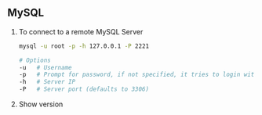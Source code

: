 ## MySQL

1. To connect to a remote MySQL Server

   ```bash
   mysql -u root -p -h 127.0.0.1 -P 2221
   
   # Options
   -u	# Username
   -p	# Prompt for password, if not specified, it tries to login without a password
   -h	# Server IP
   -P	# Server port (defaults to 3306)
   ```

2. Show version

   ```bash
   
   ```

   

